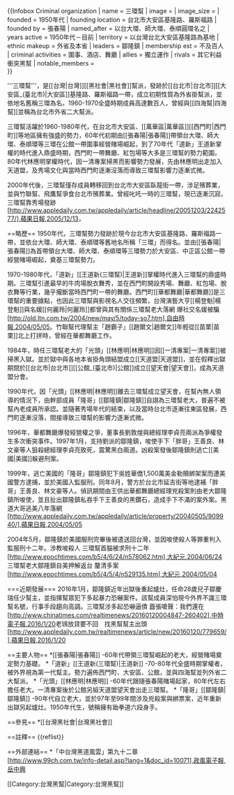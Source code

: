 {{Infobox Criminal organization
| name                = 三環幫
| image             =  <!--(filename only)-->
| image_size        =  <!--(defaults to 220px)-->
| founded             = 1950年代
| founding location   = 台北市大安區基隆路、羅斯福路
| founded by          = 張春陽
| named_after       = 以台大環、師大環、泰順圓環名之
| years active        = 1950年代－目前
| territory           = 以台灣台北大安區基隆路為基地
| ethnic makeup       = 外省及本省
| leaders           =   鄒隆鎮
| membership est      = 不及百人
| criminal activities = 圍事、酒店、舞廳
| allies              = 獨立運作
| rivals              = 其它利益衝突黑幫
| notable_members   =  
}}

'''三環幫'''，是[[台灣|台灣]][[黑社會|黑社會]]幫派，發跡於[[台北市|台北市]][[大安區_(臺北市)|大安區]]基隆路、羅斯福路一帶，成立初期性質為外省掛幫派，並依地名舊稱三環為名。1960-1970全盛時期成員高達數百人，曾經與[[四海幫|四海幫]]並稱為台北市外省二大幫派。

三環幫活躍於1960-1980年代，在台北市大安區、[[萬華區|萬華區]][[西門町|西門町]]等地區擁有強盛的勢力，60年代初期由[[張春陽|張春陽]]帶領台大環、師大環、泰順環等三環在公館一帶圍事經營賭場崛起，到了70年代「道新」王道新掌權的時代進入鼎盛時期，西門町一帶舞廳、紅包場等大多是三環幫的勢力範圍。80年代林應明掌權時代，因一清專案掃黑而影響勢力發展，先由林應明出走加入天道盟，及秀場文化與當時西門町逐漸沒落而導致三環幫影響力逐漸式微。

2000年代後，三環幫僅存成員轉移回到台北市大安區臥龍街一帶，涉足殯葬業，並與竹聯幫、飛鷹幫爭食台北市殯葬業。曾經叱吒一時的三環幫，現已逐漸沉寂。<ref>三環幫靠秀場發跡[http://www.appledaily.com.tw/appledaily/article/headline/20051203/2242577/],蘋果日報,2005/12/13</ref>，

==略歷==
1950年代，三環幫勢力發跡於現今台北市大安區基隆路、羅斯福路一帶，並依台大環、師大環、泰順環等舊地名所稱「三環」而得名。並由[[張春陽|張春陽]]為首帶領台大環、師大環、泰順環等三環勢力於大安區、中正區公館一帶經營賭場崛起，奠基三環幫勢力。

1970-1980年代，「道新」[[王道新(三環幫)|王道新]]掌權時代進入三環幫的鼎盛時期。三環幫引進最早的牛肉場脫衣舞秀，並在西門町開設秀場、舞廳、紅包場、脫衣舞等行業，幾乎攏斷當時西門町一帶的舞廳。西門町[[華都舞廳|華都舞廳]]是三環幫的重要據點，也因此三環幫與影視名人交往頻繁，台灣演藝大亨[[楊登魁|楊登魁]]與名媛[[何麗玲|何麗玲]]都曾與其有關係<ref>三環幫老大落網 爆社交名媛被騙[http://old.ltn.com.tw/2004/new/may/5/today-so7.htm],自由時報,2004/05/05</ref>。竹聯幫代理幫主「趙霸子」[[趙爾文|趙爾文]]年輕從[[苗栗|苗栗]]北上打拼時，曾經在華都舞廳工作。

1984年，時任三環幫老大的「光頭」[[林應明|林應明]]因[[一清專案|一清專案]]被掃黑入獄。並於獄中與各地本省掛角頭結盟成立[[天道盟|天道盟]]，並在假釋出獄期間於[[台北市|台北市]][[公館_(臺北市)|公館]]成立[[望天會|望天會]]，成為天道盟分會。

1990年代，因「光頭」[[林應明|林應明]]離去三環幫成立望天會，在幫內無人領導的情況下，由幹部成員「隆哥」[[鄒隆鎮|鄒隆鎮]]自詡為三環幫老大，普遍不被幫內老成員所承認。並隨著秀場年代的結束，以及當時台北市逐漸往東區發展，西門町逐漸沒落，間接導致三環幫的影響力逐漸式微。

1996年，華都舞廳爆發經營權之爭，董事長劉敦煌與總經理李貞亮兩派為爭權發生多次衝突事件。1997年1月，支持劉派的鄒隆鎮，唆使手下「胖哥」王善良、林文豪等人狙殺總經理李貞亮致死，震驚黑白兩道。凶殺案發後鄒隆鎮則逃亡[[美國|美國]]躲避刑案。

1999年，逃亡美國的「隆哥」鄒隆鎮犯下吳姓華僑1,500萬美金勒贖綁架案而遭美國警方逮捕，並於美國入監服刑。同年8月，警方於台北市延吉街等地逮補「胖哥」王善良、林文豪等人。偵訊期間由王供出華都舞廳總經理兇殺案則由老大鄒隆鎮所唆使，並且扯出鄒隆鎮私吞手下王善良的黑鑽石，造成手下不滿的案外案。<ref>黑道大哥逃美八年落網[http://www.appledaily.com.tw/appledaily/article/property/20040505/909940/],蘋果日報,2004/05/05</ref>

2004年5月，鄒隆鎮於美國服刑完畢後被遣送回台灣，並因唆使殺人等罪重判入監服刑十二年。<ref>涉教唆殺人 三環幫首腦被求刑十二年[http://www.epochtimes.com/b5/4/6/24/n578062.htm],大紀元,2004/06/24</ref><ref>三環幫老大鄒隆鎮自美押解返台 釐清多案[http://www.epochtimes.com/b5/4/5/4/n529135.htm],大紀元,2004/05/04</ref>

===近期發展===
2016年1月，鄒隆鎮近年出獄後重起爐灶，任命28歲兒子鄒慶瑞任少幫主，並指揮幫眾犯下多起暴力恐嚇案件。該幫成員深怕現今外界不識三環幫名號，行事手段趨向高調。<ref>三環幫涉多起恐嚇逼債 囂張嗆聲：我們還在[http://www.chinatimes.com/realtimenews/20160120004847-260402],中時電子報,2016/1/20</ref><ref>老鴇放貸要不回　找黑幫幫主出頭[http://www.appledaily.com.tw/realtimenews/article/new/20160120/779659/],蘋果日報,2016/1/20</ref>

==主要人物==
*[[張春陽|張春陽]] -60年代帶領三環幫崛起的老大，經營賭場奠定勢力基礎。
*「道新」[[王道新(三環幫)|王道新]] -70-80年代全盛時期掌權者，被外界視為第一代幫主。勢力遍佈西門町、大安區、公館，並與四海幫並列外省二大幫派。
*「光頭」[[林應明|林應明]] -60年代跟隨張春陽賭場起家，80年代左右擔任老大。一清專案後於公館另組天道盟望天會出走三環幫。
*「隆哥」[[鄒隆鎮|鄒隆鎮]] -90年代自立老大，並於97年至99年間涉及兇殺案與綁票案，近年重新出獄另起爐灶。1950年代生，號稱擁有跆拳道六段身手。

==參見==
*[[台灣黑社會|台灣黑社會]]

==註釋==
{{reflist}}

==外部連結==
*「中台灣黑道風雲」第九十二章[http://www.99ch.com.tw/info-detail.asp?lang=1&doc_id=10071],政風電子報,岳中興

[[Category:台灣黑幫|Category:台灣黑幫]]